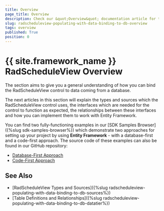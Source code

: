 ```yaml
---
title: Overview
page_title: Overview
description: Check our &quot;Overview&quot; documentation article for the RadScheduleView {{ site.framework_name }} control.
slug: radscheduleview-populating-with-data-binding-to-db-overview
tags: overview
published: True
position: 0
---
```


# {{ site.framework_name }} RadScheduleView Overview

The section aims to give you a general understanding of how you can bind the RadScheduleView control to data coming from a database.

The next articles in this section will explain the types and sources which the RadScheduleView control uses, the interfaces which are needed for the control to function as expected, the relationships between these interfaces and how you can implement them to work with Entity Framework.

You can find two fully-functioning examples in our [SDK Samples Browser]({%slug sdk-samples-browser%}) which demonstrate two approaches for setting up your project by using **Entity Framework** - with a database-first and a code-first approach. The source code of these examples can also be found in our GitHub repository:

* [Database-First Approach](https://github.com/telerik/xaml-sdk/tree/master/ScheduleView/Database)
* [Code-First Approach](https://github.com/telerik/xaml-sdk/tree/master/ScheduleView/DatabaseEntityFramework)

## See Also

 * [RadScheduleView Types and Sources]({%slug radscheduleview-populating-with-data-binding-to-db-sources%})
 * [Table Definitions and Relationships]({%slug radscheduleview-populating-with-data-binding-to-db-datatier%})
